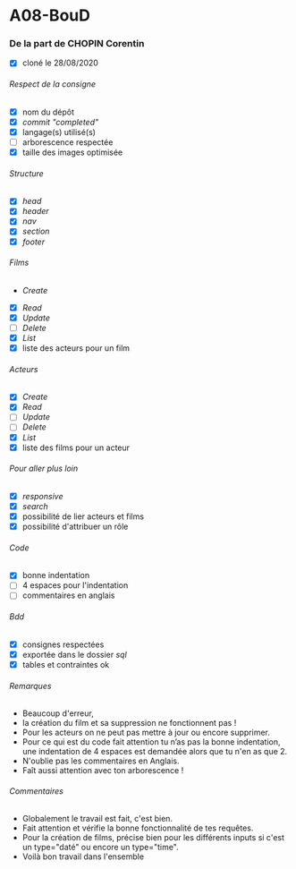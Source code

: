 # A08-BouD
### De la part de CHOPIN Corentin
- [x] cloné le 28/08/2020
###### *Respect de la consigne*
- [x] nom du dépôt
- [x] *commit "completed"*
- [x] langage(s) utilisé(s)
- [ ] arborescence respectée
- [x] taille des images optimisée
###### *Structure*
- [x] *head*
- [x] *header*
- [x] *nav*
- [x] *section*
- [x] *footer*
###### *Films*
- *Create*
- [x] *Read*
- [x] *Update*
- [ ] *Delete*
- [x] *List*
- [x] liste des acteurs pour un film
###### *Acteurs*
- [x] *Create*
- [x] *Read*
- [ ] *Update*
- [ ] *Delete*
- [x] *List*
- [x] liste des films pour un acteur
###### *Pour aller plus loin*
- [x] *responsive*
- [x] *search*
- [x] possibilité de lier acteurs et films
- [x] possibilité d'attribuer un rôle
###### *Code*
- [x] bonne indentation
- [ ] 4 espaces pour l'indentation
- [ ] commentaires en anglais
###### *Bdd*
- [x] consignes respectées
- [x] exportée dans le dossier *sql*
- [x] tables et contraintes ok
###### *Remarques*
- Beaucoup d'erreur, 
- la création du film et sa suppression ne fonctionnent pas !
- Pour les acteurs on ne peut pas mettre à jour ou encore supprimer.
- Pour ce qui est du code fait attention tu n’as pas la bonne indentation, 
  une indentation de 4 espaces est demandée alors que tu n'en as que 2.
- N'oublie pas les commentaires en Anglais.
- Faît aussi attention avec ton arborescence !
###### *Commentaires*
- Globalement le travail est fait, c'est bien. 
- Fait attention et vérifie la bonne fonctionnalité de tes requêtes.
- Pour la création de films, précise bien pour les différents inputs si c'est un type="daté" ou encore un type="time".
- Voilà bon travail dans l'ensemble
